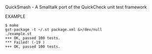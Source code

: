 QuickSmash - A Smalltalk port of the QuickCheck unit test framework

EXAMPLE

	$ make
	gst-package -t ~/.st package.xml &>/dev/null
	./example.st
	+++ OK, passed 100 tests.
	*** Failed! (-19 )
	+++ OK, passed 100 tests.